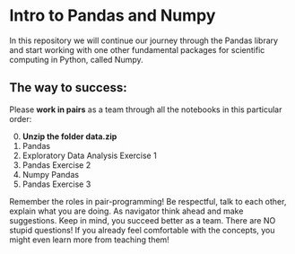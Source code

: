 # Intro to Pandas and Numpy

In this repository we will continue our 
journey through the Pandas library 
 and start working with one other 
fundamental packages for scientific 
computing in Python, called Numpy.


## The way to success:

Please **work in pairs** as a team through all the notebooks
in this particular order:

0. **Unzip the folder data.zip** 
1. Pandas
2. Exploratory Data Analysis Exercise 1
3. Pandas Exercise 2
4. Numpy Pandas
5. Pandas Exercise 3

Remember the roles in pair-programming! 
Be respectful, talk to each other, explain what you are doing.
As navigator think ahead and make suggestions.
Keep in mind, you succeed better as a team.
There are NO stupid questions! 
If you already feel comfortable with the concepts,
you might even learn more from teaching them!
